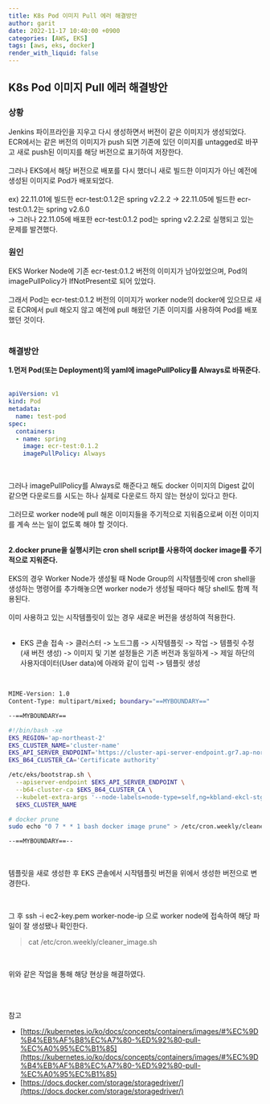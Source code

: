 ```yaml
---
title: K8s Pod 이미지 Pull 에러 해결방안
author: garit
date: 2022-11-17 10:40:00 +0900
categories: [AWS, EKS]
tags: [aws, eks, docker]
render_with_liquid: false
---
```


## K8s Pod 이미지 Pull 에러 해결방안

### 상황
Jenkins 파이프라인을 지우고 다시 생성하면서 버전이 같은 이미지가 생성되었다.  
ECR에서는 같은 버전의 이미지가 push 되면 기존에 있던 이미지를 untagged로 바꾸고 새로 push된 이미지를 해당 버전으로 표기하여 저장한다.  
<br/>
그러나 EKS에서 해당 버전으로 배포를 다시 했더니 새로 빌드한 이미지가 아닌 예전에 생성된 이미지로 Pod가 배포되었다.  
<br/>
ex) 22.11.01에 빌드한 ecr-test:0.1.2은 spring v2.2.2 -> 22.11.05에 빌드한 ecr-test:0.1.2는 spring v2.6.0  
    -> 그러나 22.11.05에 배포한 ecr-test:0.1.2 pod는 spring v2.2.2로 실행되고 있는 문제를 발견했다.  
	
### 원인
EKS Worker Node에 기존 ecr-test:0.1.2 버전의 이미지가 남아있었으며, Pod의 imagePullPolicy가 IfNotPresent로 되어 있었다.  
<br/>
그래서 Pod는 ecr-test:0.1.2 버전의 이미지가 worker node의 docker에 있으므로 새로 ECR에서 pull 해오지 않고 예전에 pull 해왔던 기존 이미지를 사용하여 Pod를 배포했던 것이다.  
<br/>

### 해결방안
**1.먼저 Pod(또는 Deployment)의 yaml에 imagePullPolicy를 Always로 바꿔준다.**  
<br/>

```yaml
apiVersion: v1
kind: Pod
metadata: 
  name: test-pod
spec:
  containers:
  - name: spring
    image: ecr-test:0.1.2
    imagePullPolicy: Always
```
<br/>

그러나 imagePullPolicy를 Always로 해준다고 해도 docker 이미지의 Digest 값이 같으면 다운로드를 시도는 하나 실제로 다운로드 하지 않는 현상이 있다고 한다.  
<br/>
그러므로 worker node에 pull 해온 이미지들을 주기적으로 지워줌으로써 이전 이미지를 계속 쓰는 일이 없도록 해야 할 것이다.  
<br/>

**2.docker prune을 실행시키는 cron shell script를 사용하여 docker image를 주기적으로 지워준다.**  
<br/>
EKS의 경우 Worker Node가 생성될 때 Node Group의 시작템플릿에 cron shell을 생성하는 명령어를 추가해놓으면 worker node가 생성될 때마다 해당 shell도 함께 적용된다.  
<br/>
이미 사용하고 있는 시작템플릿이 있는 경우 새로운 버전을 생성하여 적용한다.  
<br/>

- EKS 콘솔 접속 -> 클러스터 -> 노드그룹 -> 시작템플릿 -> 작업 -> 템플릿 수정(새 버전 생성) -> 이미지 및 기본 설정들은 기존 버전과 동일하게 -> 제일 하단의 사용자데이터(User data)에 아래와 같이 입력 -> 템플릿 생성  

<br/>


```bash
MIME-Version: 1.0
Content-Type: multipart/mixed; boundary="==MYBOUNDARY=="

--==MYBOUNDARY==

#!/bin/bash -xe
EKS_REGION='ap-northeast-2'
EKS_CLUSTER_NAME='cluster-name'
EKS_API_SERVER_ENDPOINT='https://cluster-api-server-endpoint.gr7.ap-northeast-2.eks.amazonaws.com'
EKS_B64_CLUSTER_CA='Certificate authority'

/etc/eks/bootstrap.sh \
  --apiserver-endpoint $EKS_API_SERVER_ENDPOINT \
  --b64-cluster-ca $EKS_B64_CLUSTER_CA \
  --kubelet-extra-args '--node-labels=node-type=self,ng=kbland-ekcl-stg-ap' \
  $EKS_CLUSTER_NAME

# docker prune
sudo echo "0 7 * * 1 bash docker image prune" > /etc/cron.weekly/cleaner_image.sh && chmod +x /etc/cron.weekly/cleaner_image.sh

--==MYBOUNDARY==--
```   

<br/>

템플릿을 새로 생성한 후 EKS 콘솔에서 시작템플릿 버전을 위에서 생성한 버전으로 변경한다.  

<br/>

그 후 ssh -i ec2-key.pem worker-node-ip 으로 worker node에 접속하여 해당 파일이 잘 생성됐나 확인한다.  
> cat /etc/cron.weekly/cleaner_image.sh

<br/>

위와 같은 작업을 통해 해당 현상을 해결하였다.   

<br/><br/>

참고
- [https://kubernetes.io/ko/docs/concepts/containers/images/#%EC%9D%B4%EB%AF%B8%EC%A7%80-%ED%92%80-pull-%EC%A0%95%EC%B1%85](https://kubernetes.io/ko/docs/concepts/containers/images/#%EC%9D%B4%EB%AF%B8%EC%A7%80-%ED%92%80-pull-%EC%A0%95%EC%B1%85)
- [https://docs.docker.com/storage/storagedriver/](https://docs.docker.com/storage/storagedriver/)
